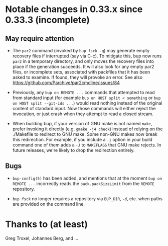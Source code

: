 Notable changes in 0.33.x since 0.33.3 (incomplete)
===================================================

May require attention
---------------------

* The `par2` command (invoked by `bup fsck -g`) may generate empty
  recovery files if interrupted (say via C-c).  To mitigate this, bup
  now runs `par2` in a temporary directory, and only moves the
  recovery files into place if the generation succeeds.  It will also
  look for any empty par2 files, or incomplete sets, associated with
  packfiles that it has been asked to examine.  If found, they will
  provoke an error.  See also
  https://github.com/Parchive/par2cmdline/issues/84

* Previously, any `bup on REMOTE ...` commands that attempted to read
  from standard input (for example `bup on HOST split < something` or
  `bup on HOST split --git-ids ...`) would read nothing instead of the
  original content of standard input.  Now those commands will either
  reject the invocation, or just crash when they attempt to read a
  closed stream.

* When building bup, if your version of GNU make is not named `make`,
  prefer invoking it directly (e.g. `gmake -j4 check`) instead of
  relying on the ./Makefile to redirect to GNU make.  Some non-GNU
  makes now break this redirection.  For example, if you include a
  `-j` option in your build command one of them adds a `-J` to
  `MAKEFLAGS` that GNU make rejects.  In future releases, we're likely
  to drop the redirection entirely.

Bugs
----

* `bup-config(5)` has been added, and mentions that at the moment `bup
  on REMOTE ...` incorrectly reads the `pack.packSizeLimit` from the
  `REMOTE` repository.

* `bup fsck` no longer requires a repository via `BUP_DIR`, `-d`,
  etc. when paths are provided on the command line.

Thanks to (at least)
====================

Greg Troxel, Johannes Berg, and ...
